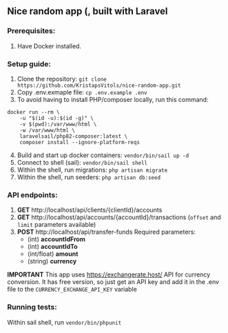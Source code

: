 ## Nice random app (, built with Laravel

### Prerequisites:
1. Have Docker installed.

### Setup guide:
1. Clone the repository: `git clone https://github.com/KristapsVitols/nice-random-app.git`
2. Copy .env.exmaple file: `cp .env.example .env`
3. To avoid having to install PHP/composer locally, run this command:
```
docker run --rm \
    -u "$(id -u):$(id -g)" \
    -v $(pwd):/var/www/html \
    -w /var/www/html \
    laravelsail/php82-composer:latest \
    composer install --ignore-platform-reqs
```
4. Build and start up docker containers: `vendor/bin/sail up -d`
5. Connect to shell (sail): `vendor/bin/sail shell`
6. Within the shell, run migrations: `php artisan migrate`
7. Within the shell, run seeders: `php artisan db:seed`

### API endpoints:
1. **GET** http://localhost/api/clients/{clientId}/accounts
2. **GET** http://localhost/api/accounts/{accountId}/transactions (`offset` and `limit` parameters available)
3. **POST** http://localhost/api/transfer-funds
   Required parameters:
   - (int) **accountIdFrom**
   - (int) **accountIdTo**
   - (int/float) **amount**
   - (string) **currency**

**IMPORTANT**
This app uses https://exchangerate.host/ API for currency conversion. It has free version, so just get an API key and add it in the .env file to the `CURRENCY_EXCHANGE_API_KEY` variable

### Running tests:
Within sail shell, run `vendor/bin/phpunit`
